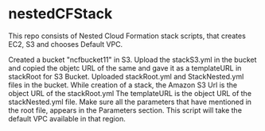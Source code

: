 # nestedCFStack
This repo consists of Nested Cloud Formation stack scripts, that creates EC2, S3 and chooses Default VPC. 

Created a bucket "ncfbucket11" in S3.
Upload the stackS3.yml in the bucket and copied the objetc URL of the same and gave it as a templateURL in stackRoot for S3 Bucket.
Uploaded stackRoot.yml and StackNested.yml files in the bucket.
While creation of a stack, the Amazon S3 Url is the object URL of the stackRoot.yml
The templateURL is the object URL of the stackNested.yml file.
Make sure all the parameters that have mentioned in the root file, appears in the Parameters section.
This script will take the default VPC available in that region.
